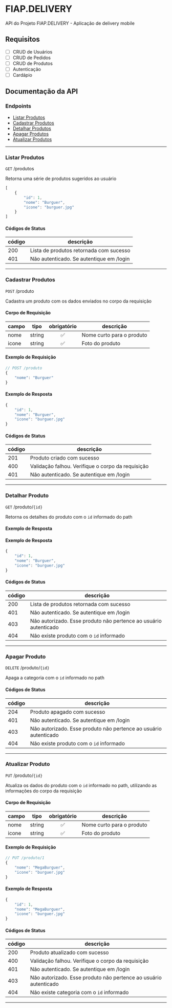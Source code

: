# FIAP.DELIVERY
API do Projeto FIAP.DELIVERY - Aplicação de delivery mobile

## Requisitos

- [ ] CRUD de Usuários
- [ ] CRUD de Pedidos
- [ ] CRUD de Produtos
- [ ] Autenticação
- [ ] Cardápio

## Documentação da API

### Endpoints

- [Listar Produtos](#listar-produtos)
- [Cadastrar Produtos](#cadastrar-produtos)
- [Detalhar Produtos](#detalhar-produto)
- [Apagar Produtos](#apagar-produto)
- [Atualizar Produtos](#atualizar-produto)
---

### Listar Produtos

`GET` /produtos

Retorna uma série de produtos sugeridos ao usuário


``` js 
[
    {
        "id": 1,
        "nome": "Burguer",
        "icone": "burguer.jpg"
    }
]
```

#### Códigos de Status

| código | descrição <br>
|--------|----------
|200| Lista de produtos retornada com sucesso
|401| Não autenticado. Se autentique em /login
---

###  Cadastrar Produtos

`POST` /produto

Cadastra um produto com os dados enviados no corpo da requisição

#### Corpo de Requisição

|campo|tipo|obrigatório|descrição
|-----|----|:-----------:|---------
|nome|string|✅|Nome curto para o produto
|icone|string|✅|Foto do produto 

#### Exemplo de Requisição
```js
// POST /produto
{
    "nome": "Burguer"
}
```

#### Exemplo de Resposta
```js
{
    "id": 1,
    "nome": "Burguer",
    "icone": "burguer.jpg"
}
```

#### Códigos de Status

|código|descrição
|------|----------
|201| Produto criado com sucesso
|400| Validação falhou. Verifique o corpo da requisição
|401| Não autenticado. Se autentique em /login
---

### Detalhar Produto

`GET`  /produto/`{id}`

Retorna os detalhes do produto com o `id` informado do path

#### Exemplo de Resposta
#### Exemplo de Resposta
```js
{
    "id": 1,
    "nome": "Burguer",
    "icone": "burguer.jpg"
}
```

#### Códigos de Status

| código | descrição <br>
|--------|----------
|200| Lista de produtos retornada com sucesso
|401| Não autenticado. Se autentique em /login
|403| Não autorizado. Esse produto não pertence ao usuário autenticado
|404| Não existe produto com o `id` informado
---

### Apagar Produto

`DELETE` /produto/`{id}`

Apaga a categoria com o `id` informado no path

#### Códigos de Status

| código | descrição <br>
|--------|----------
|204| Produto apagado com sucesso
|401| Não autenticado. Se autentique em /login
|403| Não autorizado. Esse produto não pertence ao usuário autenticado
|404| Não existe produto com o `id` informado
---

### Atualizar Produto

`PUT` /produto/`{id}`

Atualiza os dados do produto com o `id` informado no path, utilizando as informações do corpo da requisição

#### Corpo de Requisição

|campo|tipo|obrigatório|descrição
|-----|----|:-----------:|---------
|nome|string|✅|Nome curto para o produto
|icone|string|✅|Foto do produto 

#### Exemplo de Requisição
```js
// PUT /produto/1
{
    "nome": "MegaBurguer",
    "icone": "burguer.jpg"
}
```

#### Exemplo de Resposta
```js
{
    "id": 1,
    "nome": "MegaBurguer",
    "icone": "burguer.jpg"
}
```

#### Códigos de Status

|código|descrição
|------|----------
|200| Produto atualizado com sucesso
|400| Validação falhou. Verifique o corpo da requisição
|401| Não autenticado. Se autentique em /login
|403| Não autorizado. Esse produto não pertence ao usuário autenticado
|404| Não existe categoria com o `id` informado
---
